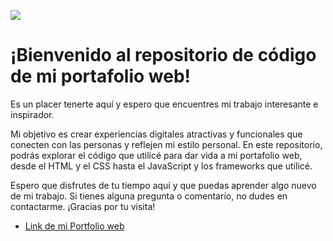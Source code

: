 ![](https://i.imgur.com/nlnFenf.png)
# ¡Bienvenido al repositorio de código de mi portafolio web!

 Es un placer tenerte aquí y espero que encuentres mi trabajo interesante e inspirador. 

Mi objetivo es crear experiencias digitales atractivas y funcionales que conecten con las personas y reflejen mi estilo personal. En este repositorio, podrás explorar el código que utilicé para dar vida a mi portafolio web, desde el HTML y el CSS hasta el JavaScript y los frameworks que utilicé.

Espero que disfrutes de tu tiempo aquí y que puedas aprender algo nuevo de mi trabajo. Si tienes alguna pregunta o comentario, no dudes en contactarme. ¡Gracias por tu visita!

* [Link de mi Portfolio web](https://leandrotomassini-4d656.web.app/)